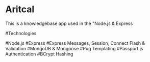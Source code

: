 # Aritcal
This is a knowledgebase app used in the "Node.js & Express 

#Technologies

#Node.js
#Express
#Express Messages, Session, Connect Flash & Validation
#MongoDB & Mongoose
#Pug Templating
#Passport.js Authentication
#BCrypt Hashing
